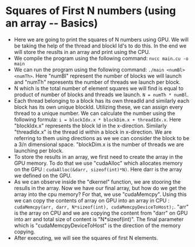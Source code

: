 # Squares of First N numbers (using an array -- Basics)

* Here we are going to print the squares of N numbers using GPU. We will be taking the help of the thread and blockI Id's to do this. In the end we will store the reuslts in an array and print using the CPU.
* We compile the program using the following command: ``` nvcc main.cu -o main ```
* We can run the program using the following command: ``` ./main <numBl> <numTh> ```. Here "numBl" represent the number of blocks we will launch and "numTh" represents the number of threads we launch per block. 
* N which is the total number of element squares we will find is equal to product of number of blocks and threads we launch. ``` N = numTh * numBl ```.
* Each thread belonging to a block has its own threadId and similarly each block has its own unique blockId. Utilizing these, we can assign every thread to a unique number. We can calculate the number using the following formula: ``` i = blockIdx.x * blockDim.x + threadIdx.x ```. Here "blockIdx.x" represents the block Id in the x-direction. Similarly "threadIdx.x" is the thread id within a block in x-direction. We are referring to them using directions as we we can consider the block to be a 3/n dimensional space. "blockDim.x is the number of threads we are launching per block.
* To store the results in an array, we first need to create the array in the GPU memory. To do that we use "cudaAlloc" which allocates memory on the GPU : ``` cudaAlloc(&darr, sizeof(int)*N) ```. Here darr is the array we defined on the GPU. 
* As we can observe inside the "dkernel" function, we are stooring the resulls in the array. Now we have our final array, but how do we get the array into the cpu memory? For that, we use "cudaMemcpy". Using this we can copy the contents of array on GPU into an array in CPU : ``` cudaMemcpy(arr, darr, N*sizeof(int), cudaMemcpyDeviceToHost); ```. "arr" is the array on CPU and we are copying the content from "darr" on GPU into arr and total size of content is "N*sizeof(int)". The final parameter which is "cudaMemcpyDeviceToHost" is the direction of the memory copying. 
* After executing, we will see the squares of first N elements.  